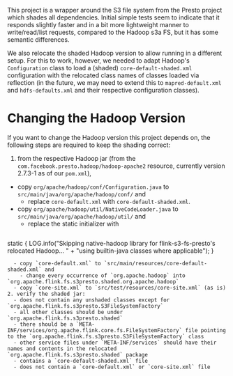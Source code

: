 This project is a wrapper around the S3 file system from the Presto project which shades all dependencies.
Initial simple tests seem to indicate that it responds slightly faster
and in a bit more lightweight manner to write/read/list requests, compared
to the Hadoop s3a FS, but it has some semantic differences.

We also relocate the shaded Hadoop version to allow running in a different
setup. For this to work, however, we needed to adapt Hadoop's `Configuration`
class to load a (shaded) `core-default-shaded.xml` configuration with the
relocated class names of classes loaded via reflection
(in the future, we may need to extend this to `mapred-default.xml` and `hdfs-defaults.xml` and their respective configuration classes).

# Changing the Hadoop Version

If you want to change the Hadoop version this project depends on, the following
steps are required to keep the shading correct:

1. from the respective Hadoop jar (from the `com.facebook.presto.hadoop/hadoop-apache2` resource, currently version 2.7.3-1 as of our `pom.xml`),
  - copy `org/apache/hadoop/conf/Configuration.java` to `src/main/java/org/apache/hadoop/conf/` and
    - replace `core-default.xml` with `core-default-shaded.xml`.
  - copy `org/apache/hadoop/util/NativeCodeLoader.java` to `src/main/java/org/apache/hadoop/util/` and
    - replace the static initializer with
    ```
  static {
    LOG.info("Skipping native-hadoop library for flink-s3-fs-presto's relocated Hadoop... " +
             "using builtin-java classes where applicable");
  }
```
  - copy `core-default.xml` to `src/main/resources/core-default-shaded.xml` and
    - change every occurrence of `org.apache.hadoop` into `org.apache.flink.fs.s3presto.shaded.org.apache.hadoop`
  - copy `core-site.xml` to `src/test/resources/core-site.xml` (as is)
2. verify the shaded jar:
  - does not contain any unshaded classes except for `org.apache.flink.fs.s3presto.S3FileSystemFactory`
  - all other classes should be under `org.apache.flink.fs.s3presto.shaded`
  - there should be a `META-INF/services/org.apache.flink.core.fs.FileSystemFactory` file pointing to the `org.apache.flink.fs.s3presto.S3FileSystemFactory` class
  - other service files under `META-INF/services` should have their names and contents in the relocated `org.apache.flink.fs.s3presto.shaded` package
  - contains a `core-default-shaded.xml` file
  - does not contain a `core-default.xml` or `core-site.xml` file
